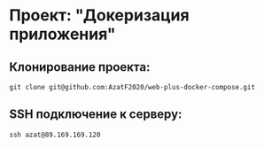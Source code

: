 # Проект: "Докеризация приложения"

## Клонирование проекта:
```
git clone git@github.com:AzatF2020/web-plus-docker-compose.git
```

## SSH подключение к серверу:
```
ssh azat@89.169.169.120
```
